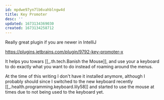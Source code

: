 ```yaml
---
id: mpdwe97yn7lb6vahblngw4d
title: Key Promoter
desc: ''
updated: 1673134369030
created: 1673134258712
---
```


Really great plugin if you are newer in IntelliJ

https://plugins.jetbrains.com/plugin/9792-key-promoter-x

It helps you towars [[_.th.tech.Banish the Mouse]], and use your a keyboard to do exactly what you want to do instead of roaming around the menus. 

At the time of this writing I don't have it installed anymore, although I probably should since I switched to the new keyboard recently [[_.health.programming.keyboard.lily58]] and started to use the mouse at times due to not being used to the keyboard yet.